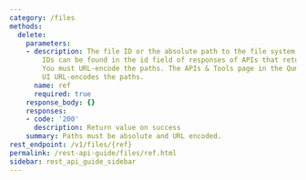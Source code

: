 ```yaml
---
category: /files
methods:
  delete:
    parameters:
    - description: The file ID or the absolute path to the file system object. File
        IDs can be found in the id field of responses of APIs that return file attributes.
        You must URL-encode the paths. The APIs & Tools page in the Qumulo Core Web
        UI URL-encodes the paths.
      name: ref
      required: true
    response_body: {}
    responses:
    - code: '200'
      description: Return value on success
    summary: Paths must be absolute and URL encoded.
rest_endpoint: /v1/files/{ref}
permalink: /rest-api-guide/files/ref.html
sidebar: rest_api_guide_sidebar
---
```

